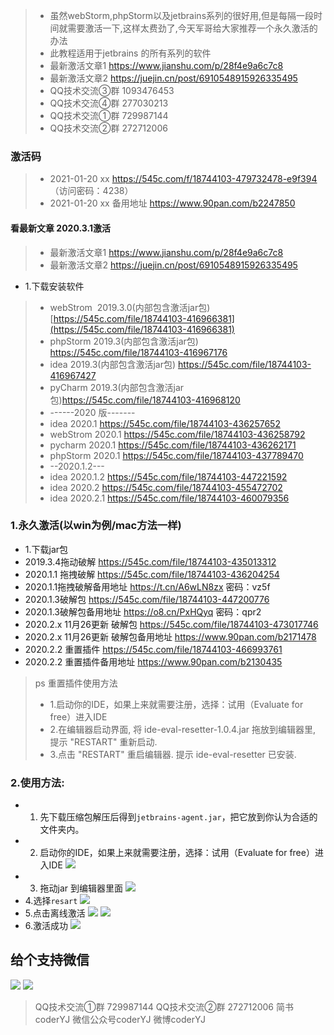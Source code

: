 >- 虽然webStorm,phpStorm以及jetbrains系列的很好用,但是每隔一段时间就需要激活一下,这样太费劲了,今天军哥给大家推荐一个永久激活的办法
>- 此教程适用于jetbrains 的所有系列的软件
>- 最新激活文章1  https://www.jianshu.com/p/28f4e9a6c7c8
>- 最新激活文章2 https://juejin.cn/post/6910548915926335495
>- QQ技术交流③群 1093476453
>- QQ技术交流④群 277030213
>- QQ技术交流①群 729987144
>- QQ技术交流②群 272712006

### 激活码
>- 2021-01-20 xx https://545c.com/f/18744103-479732478-e9f394 （访问密码：4238）
>- 2021-01-20 xx 备用地址 https://www.90pan.com/b2247850

#### 看最新文章 2020.3.1激活
>- 最新激活文章1  https://www.jianshu.com/p/28f4e9a6c7c8
>- 最新激活文章2 https://juejin.cn/post/6910548915926335495

- 1.下载安装软件
>- webStrom  2019.3.0(内部包含激活jar包) [https://545c.com/file/18744103-416966381](https://545c.com/file/18744103-416966381)
>- phpStorm 2019.3(内部包含激活jar包) https://545c.com/file/18744103-416967176
>- idea 2019.3(内部包含激活jar包) https://545c.com/file/18744103-416967427
>- pyCharm 2019.3(内部包含激活jar包)https://545c.com/file/18744103-416968120
>- ------2020 版-------
>- idea 2020.1 https://545c.com/file/18744103-436257652
>- webStrom 2020.1 https://545c.com/file/18744103-436258792
>- pycharm 2020.1 https://545c.com/file/18744103-436262171
>- phpStorm 2020.1 https://545c.com/file/18744103-437789470
>- --2020.1.2---
>- idea 2020.1.2 https://545c.com/file/18744103-447221592
>- idea 2020.2 https://545c.com/file/18744103-455472702
>- idea 2020.2.1 https://545c.com/file/18744103-460079356
### 1.永久激活(以win为例/mac方法一样)
- 1.下载jar包
- 2019.3.4拖动破解 https://545c.com/file/18744103-435013312
- 2020.1.1 拖拽破解 https://545c.com/file/18744103-436204254
- 2020.1.1拖拽破解备用地址 https://t.cn/A6wLN8zx 密码：vz5f
- 2020.1.3破解包 https://545c.com/file/18744103-447200776
- 2020.1.3破解包备用地址 https://o8.cn/PxHQyq 密码：qpr2
- 2020.2.x 11月26更新 破解包 https://545c.com/file/18744103-473017746
- 2020.2.x 11月26更新 破解包备用地址 https://www.90pan.com/b2171478
- 2020.2.2 重置插件 https://545c.com/file/18744103-466993761
- 2020.2.2 重置插件备用地址 https://www.90pan.com/b2130435
>ps 重置插件使用方法
>- 1.启动你的IDE，如果上来就需要注册，选择：试用（Evaluate for free）进入IDE
>- 2.在编辑器启动界面, 将 ide-eval-resetter-1.0.4.jar 拖放到编辑器里, 提示 "RESTART" 重新启动.
>- 3.点击 "RESTART" 重启编辑器. 提示 ide-eval-resetter 已安装.

### 2.使用方法:
- 1. 先下载压缩包解压后得到`jetbrains-agent.jar`，把它放到你认为合适的文件夹内。
- 2. 启动你的IDE，如果上来就需要注册，选择：试用（Evaluate for free）进入IDE
![](https://upload-images.jianshu.io/upload_images/1433350-602066df9a219afd.png?imageMogr2/auto-orient/strip%7CimageView2/2/w/1240)
- 3. 拖动jar 到编辑器里面
![](https://upload-images.jianshu.io/upload_images/1433350-53292294b1fe5fec.png?imageMogr2/auto-orient/strip%7CimageView2/2/w/1240)
- 4.选择`resart`
![](https://upload-images.jianshu.io/upload_images/1433350-638f39e07362aa18.png?imageMogr2/auto-orient/strip%7CimageView2/2/w/1240)
- 5.点击离线激活
![](https://upload-images.jianshu.io/upload_images/1433350-7731ab176c68bc49.png?imageMogr2/auto-orient/strip%7CimageView2/2/w/1240)
![](https://upload-images.jianshu.io/upload_images/1433350-2418e85d04c57943.png?imageMogr2/auto-orient/strip%7CimageView2/2/w/1240)
- 6.激活成功
![](https://upload-images.jianshu.io/upload_images/1433350-4ca712599d9d966e.png?imageMogr2/auto-orient/strip%7CimageView2/2/w/1240)

## 给个支持微信
![](https://upload-images.jianshu.io/upload_images/1433350-6471dd703849e978.jpg?imageMogr2/auto-orient/strip%7CimageView2/2/w/1240)
![](https://upload-images.jianshu.io/upload_images/1433350-06a46a9aa8105795.jpg?imageMogr2/auto-orient/strip%7CimageView2/2/w/1240)

> QQ技术交流①群 729987144
> QQ技术交流②群 272712006
> 简书coderYJ
> 微信公众号coderYJ
> 微博coderYJ

